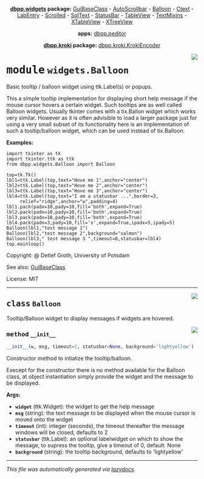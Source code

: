 <center>

**[dbpp.widgets](dbpp.widgets.md) package:** 
[GuiBaseClass](dbpp.widgets.GuiBaseClass.md) -
[AutoScrollbar](dbpp.widgets.AutoScrollbar.md) -
[Balloon](dbpp.widgets.Balloon.md) -
[Ctext](dbpp.widgets.Ctext.md) -
[LabEntry](dbpp.widgets.LabEntry.md) -
[Scrolled](dbpp.widgets.Scrolled.md) -
[SqlText](dbpp.widgets.SqlText.md) -
[StatusBar](dbpp.widgets.StatusBar.md) -
[TableView](dbpp.widgets.TableView.md) -
[TextMixins](dbpp.widgets.TextMixins.md) -
[XTableView](dbpp.widgets.XTableView.md) -
[XTreeView](dbpp.widgets.XTreeView.md) 

**apps:** [dbpp.peditor](dbpp.peditor.PumlEditor.md)

**[dbpp.kroki](dbpp.kroki.md) package:** 
[dbpp.kroki.KrokiEncoder](dbpp.kroki.KrokiEncoder.md)

</center>

<!-- markdownlint-disable -->

<a href="../dbpp/widgets/Balloon.py#L0"><img align="right" style="float:right;" src="https://img.shields.io/badge/-source-cccccc?style=flat-square" /></a>

# <kbd>module</kbd> `widgets.Balloon`
Basic tooltip / balloon widget using ttk.Label(s) or popups. 

This a simple tooltip implementation for displaying short help message if the mouse cursor hovers a certain widget. Such tooltips are as well called Balloon widgets. Usually tkinter comes with a tix.Ballon widget which works very similar.  However as it is often advisible to load a larger package just for using a  very small subset of its functionality here is an implementation of such a tooltip/balloon widget, which can be used instead of tix.Balloon. 



**Examples:**
 

```
import tkinter as tk
import tkinter.ttk as ttk
from dbpp.widgets.Balloon import Balloon

top=tk.Tk()
lbl1=ttk.Label(top,text="Hove me 1",anchor="center")
lbl2=ttk.Label(top,text="Hove me 2",anchor="center")
lbl3=ttk.Label(top,text="Hove me 3",anchor="center")
lbl4=ttk.Label(top,text="I am a statusbar ...",border=3,
     relief="ridge",anchor="w",padding=4)
lbl1.pack(padx=10,pady=10,fill='both',expand=True)
lbl2.pack(padx=10,pady=10,fill='both',expand=True)
lbl3.pack(padx=10,pady=10,fill='both',expand=True)
lbl4.pack(padx=3,pady=10,fill='x',expand=True,ipadx=5,ipady=5)
Balloon(lbl1,"test message 1")
Balloon(lbl2,"test message 2",background="salmon")
Balloon(lbl3," test message 3 ",timeout=0,statusbar=lbl4)
top.mainloop()
``` 

Copyright: @ Detlef Groth, University of Potsdam 

See also: [GuiBaseClass](GuiBaseClass.html) 

License: MIT 



---

<a href="../dbpp/widgets/Balloon.py#L43"><img align="right" style="float:right;" src="https://img.shields.io/badge/-source-cccccc?style=flat-square" /></a>

## <kbd>class</kbd> `Balloon`
Tooltip/Balloon widget to display messages if widgets are hovered. 

<a href="../dbpp/widgets/Balloon.py#L45"><img align="right" style="float:right;" src="https://img.shields.io/badge/-source-cccccc?style=flat-square" /></a>

### <kbd>method</kbd> `__init__`

```python
__init__(w, msg, timeout=2, statusbar=None, background='lightyellow')
```

Constructor method to intialize the tooltip/balloon. 

Execept for the constructor there is no method available for the Balloon class, at object instantiation  simply provide the widget and the message to be displayed.  



**Args:**
 
 - <b>`widget`</b> (ttk.Widget):  the widget to get the help message 
 - <b>`msg`</b> (string): the text message to be displayed when the mouse cursor is moved onto the widget 
 - <b>`timeout`</b> (int):  integer (seconds), the timeout thereafter the message windows will be closed, defaults to 2 
 - <b>`statusbar`</b> (ttk.Label):  an optional labelwidget on which to show the message, to supress the tooltip, give a timeout of 0, default: None 
 - <b>`background`</b> (string):  the tooltip background, defaults to 'lightyellow' 







---

_This file was automatically generated via [lazydocs](https://github.com/ml-tooling/lazydocs)._
